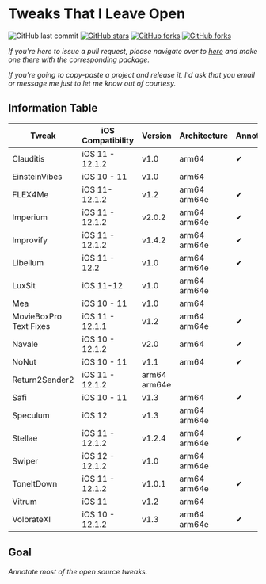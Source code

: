 # Tweaks That I Leave Open

![GitHub last commit](https://img.shields.io/github/last-commit/LacertosusRepo/Open-Source-Tweaks.svg?style=for-the-badge)
[![GitHub stars](https://img.shields.io/github/stars/LacertosusRepo/Open-Source-Tweaks.svg?style=for-the-badge)](https://github.com/LacertosusRepo/Open-Source-Tweaks/stargazers)
[![GitHub forks](https://img.shields.io/github/forks/LacertosusRepo/Open-Source-Tweaks.svg?style=for-the-badge)](https://github.com/LacertosusRepo/Open-Source-Tweaks/network)
[![GitHub forks](https://img.shields.io/github/license/LacertosusRepo/Open-Source-Tweaks.svg?style=for-the-badge)](https://github.com/LacertosusRepo/Open-Source-Tweaks/license)

*If you're here to issue a pull request, please navigate over to [here](https://github.com/LacertosusRepo/LacertosusRepo.github.io) and make one there with the corresponding package.*

*If you're going to copy-paste a project and release it, I'd ask that you email or message me just to let me know out of courtesy.*

## Information Table

| Tweak | iOS Compatibility | Version | Architecture | Annotated |
| ----- | ----------------- | ------- | ------------ | --------- |
| Clauditis | iOS 11 - 12.1.2 | v1.0 | arm64 | ✔ |
| EinsteinVibes | iOS 10 - 11 | v1.0 | arm64 |  |
| FLEX4Me | iOS 11-12.1.2 | v1.2 | arm64 arm64e | ✔ |
| Imperium | iOS 11 - 12.1.2 | v2.0.2 | arm64 arm64e | ✔ |
| Improvify | iOS 11 - 12.1.2 | v1.4.2 | arm64 arm64e | ✔ |
| Libellum | iOS 11 - 12.2 | v1.0 | arm64 arm64e | ✔ |
| LuxSit | iOS 11-12 | v1.0 | arm64 arm64e | |
| Mea | iOS 10 - 11 | v1.0 | arm64 |  |
| MovieBoxPro Text Fixes | iOS 11 - 12.1.1 | v1.2 | arm64 arm64e | ✔ |
| Navale | iOS 10 - 12.1.2 | v2.0 | arm64 | ✔ |
| NoNut | iOS 10 - 11 | v1.1 | arm64 | ✔ |
| Return2Sender2 | iOS 11 - 12.1.2 | arm64 arm64e | |
| Safi | iOS 10 - 11 | v1.3 | arm64 | ✔ |
| Speculum | iOS 12 | v1.3 | arm64 arm64e |  |
| Stellae | iOS 11 - 12.1.2 | v1.2.4 | arm64 arm64e | ✔ |
| Swiper | iOS 12 - 12.1.2 | v1.0 | arm64 arm64e | |
| ToneItDown | iOS 11 - 12.1.2 | v1.0.1 | arm64 arm64e | ✔ |
| Vitrum | iOS 11 | v1.2 | arm64 | |
| VolbrateXI | iOS 10 - 12.1.2 | v1.3 | arm64 arm64e | ✔ |

## Goal
*Annotate most of the open source tweaks.*
